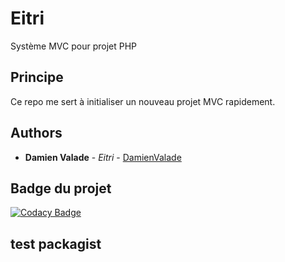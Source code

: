 # Eitri

Système MVC pour projet PHP

## Principe 

Ce repo me sert à initialiser un nouveau projet MVC rapidement.

## Authors

* **Damien Valade** - *Eitri* - [DamienValade](https://github.com/damienvalade)

## Badge du projet

[![Codacy Badge](https://api.codacy.com/project/badge/Grade/ab521266edc04277b1f78e8f3789d0a0)](https://app.codacy.com/app/damienvalade/Eitri?utm_source=github.com&utm_medium=referral&utm_content=damienvalade/Eitri&utm_campaign=Badge_Grade_Dashboard)

## test packagist
